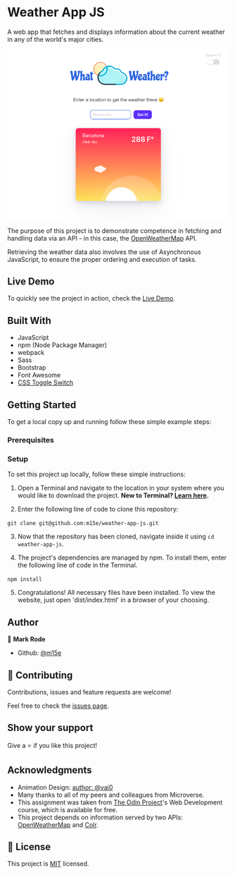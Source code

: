 # Weather App JS

A web app that fetches and displays information about the current weather in any of the world's major cities.

![screenshot](./screenshot.png)

The purpose of this project is to demonstrate competence in fetching and handling data via an API - in this case, the [OpenWeatherMap](https://openweathermap.org/) API.

Retrieving the weather data also involves the use of Asynchronous JavaScript, to ensure the proper ordering and execution of tasks.

## Live Demo
To quickly see the project in action, check the [Live Demo](LIVELINKMISSING).

## Built With

- JavaScript
- npm (Node Package Manager)
- webpack
- Sass
- Bootstrap
- Font Awesome
- [CSS Toggle Switch](https://github.com/ghinda/css-toggle-switch)

## Getting Started

To get a local copy up and running follow these simple example steps:

### Prerequisites

### Setup

To set this project up locally, follow these simple instructions:

1. Open a Terminal and navigate to the location in your system where you would like to download the project. **New to Terminal? [Learn here](https://www.freecodecamp.org/news/conquering-the-command-line-f85f5e46c07c/).**

2. Enter the following line of code to clone this repository:

`git clone git@github.com:m15e/weather-app-js.git`

3. Now that the repository has been cloned, navigate inside it using `cd weather-app-js`.

4. The project's dependencies are managed by npm. To install them, enter the following line of code in the Terminal.

`npm install`

5. Congratulations! All necessary files have been installed. To view the website, just open 'dist/index.html' in a browser of your choosing.

## Author

👤 **Mark Rode**

- Github: [@m15e](https://github.com/m15e)

## 🤝 Contributing

Contributions, issues and feature requests are welcome!

Feel free to check the [issues page](issues/).

## Show your support

Give a ⭐️ if you like this project!

## Acknowledgments

- Animation Design: [author: @vai0](https://github.com/vai0/alarmclockweather_animations) 
- Many thanks to all of my peers and colleagues from Microverse.
- This assignment was taken from [The Odin Project](https://www.theodinproject.com/home)'s Web Development course, which is available for free.
- This project depends on information served by two APIs: [OpenWeatherMap](https://openweathermap.org/) and [Colr](http://www.colr.org).

## 📝 License

This project is [MIT](lic.url) licensed.